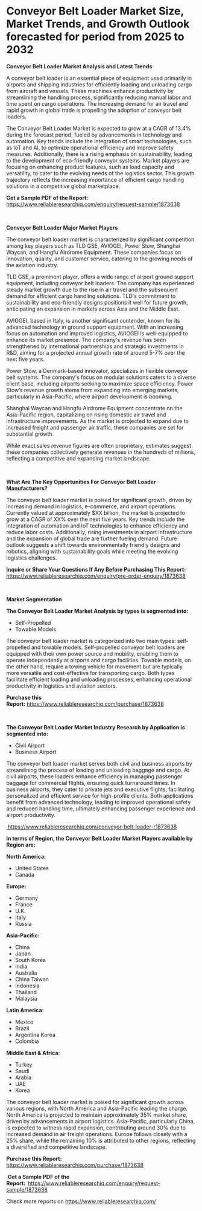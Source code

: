 <p><h1>Conveyor Belt Loader Market Size, Market Trends, and Growth Outlook forecasted for period from 2025 to 2032</h1></p><p><strong>Conveyor Belt Loader Market Analysis and Latest Trends</strong></p>
<p><p>A conveyor belt loader is an essential piece of equipment used primarily in airports and shipping industries for efficiently loading and unloading cargo from aircraft and vessels. These machines enhance productivity by streamlining the handling process, significantly reducing manual labor and time spent on cargo operations. The increasing demand for air travel and rapid growth in global trade is propelling the adoption of conveyor belt loaders.</p><p>The Conveyor Belt Loader Market is expected to grow at a CAGR of 13.4% during the forecast period, fueled by advancements in technology and automation. Key trends include the integration of smart technologies, such as IoT and AI, to optimize operational efficiency and improve safety measures. Additionally, there is a rising emphasis on sustainability, leading to the development of eco-friendly conveyor systems. Market players are focusing on enhancing product features, such as load capacity and versatility, to cater to the evolving needs of the logistics sector. This growth trajectory reflects the increasing importance of efficient cargo handling solutions in a competitive global marketplace.</p></p>
<p><strong>Get a Sample PDF of the Report:&nbsp;</strong> <a href="https://www.reliableresearchiq.com/enquiry/request-sample/1873638?utm_campaign=3308&utm_medium=2&utm_source=Github&utm_content=ia&utm_term=08042025&utm_id=conveyor-belt-loader">https://www.reliableresearchiq.com/enquiry/request-sample/1873638</a></p>
<p>&nbsp;</p>
<p><strong>Conveyor Belt Loader Major Market Players</strong></p>
<p><p>The conveyor belt loader market is characterized by significant competition among key players such as TLD GSE, AVIOGEI, Power Stow, Shanghai Waycan, and Hangfu Airdrome Equipment. These companies focus on innovation, quality, and customer service, catering to the growing needs of the aviation industry.</p><p>TLD GSE, a prominent player, offers a wide range of airport ground support equipment, including conveyor belt loaders. The company has experienced steady market growth due to the rise in air travel and the subsequent demand for efficient cargo handling solutions. TLD's commitment to sustainability and eco-friendly designs positions it well for future growth, anticipating an expansion in markets across Asia and the Middle East.</p><p>AVIOGEI, based in Italy, is another significant contender, known for its advanced technology in ground support equipment. With an increasing focus on automation and improved logistics, AVIOGEI is well-equipped to enhance its market presence. The company's revenue has been strengthened by international partnerships and strategic investments in R&D, aiming for a projected annual growth rate of around 5-7% over the next five years.</p><p>Power Stow, a Denmark-based innovator, specializes in flexible conveyor belt systems. The company's focus on modular solutions caters to a diverse client base, including airports seeking to maximize space efficiency. Power Stow’s revenue growth stems from expanding into emerging markets, particularly in Asia-Pacific, where airport development is booming.</p><p>Shanghai Waycan and Hangfu Airdrome Equipment concentrate on the Asia-Pacific region, capitalizing on rising domestic air travel and infrastructure improvements. As the market is projected to expand due to increased freight and passenger air traffic, these companies are set for substantial growth.</p><p>While exact sales revenue figures are often proprietary, estimates suggest these companies collectively generate revenues in the hundreds of millions, reflecting a competitive and expanding market landscape.</p></p>
<p>&nbsp;</p>
<p><strong>What Are The Key Opportunities For Conveyor Belt Loader Manufacturers?</strong></p>
<p><p>The conveyor belt loader market is poised for significant growth, driven by increasing demand in logistics, e-commerce, and airport operations. Currently valued at approximately $XX billion, the market is projected to grow at a CAGR of XX% over the next five years. Key trends include the integration of automation and IoT technologies to enhance efficiency and reduce labor costs. Additionally, rising investments in airport infrastructure and the expansion of global trade are further fueling demand. Future outlook suggests a shift towards environmentally friendly designs and robotics, aligning with sustainability goals while meeting the evolving logistics challenges.</p></p>
<p><strong>Inquire or Share Your Questions If Any Before Purchasing This Report:</strong> <a href="https://www.reliableresearchiq.com/enquiry/pre-order-enquiry/1873638?utm_campaign=3308&utm_medium=2&utm_source=Github&utm_content=ia&utm_term=08042025&utm_id=conveyor-belt-loader">https://www.reliableresearchiq.com/enquiry/pre-order-enquiry/1873638</a></p>
<p>&nbsp;</p>
<p><strong>Market Segmentation</strong></p>
<p><strong>The Conveyor Belt Loader Market Analysis by types is segmented into:</strong></p>
<p><ul><li>Self-Propelled</li><li>Towable Models</li></ul></p>
<p><p>The conveyor belt loader market is categorized into two main types: self-propelled and towable models. Self-propelled conveyor belt loaders are equipped with their own power source and mobility, enabling them to operate independently at airports and cargo facilities. Towable models, on the other hand, require a towing vehicle for movement but are typically more versatile and cost-effective for transporting cargo. Both types facilitate efficient loading and unloading processes, enhancing operational productivity in logistics and aviation sectors.</p></p>
<p><strong>Purchase this Report:&nbsp;</strong><a href="https://www.reliableresearchiq.com/purchase/1873638?utm_campaign=3308&utm_medium=2&utm_source=Github&utm_content=ia&utm_term=08042025&utm_id=conveyor-belt-loader">https://www.reliableresearchiq.com/purchase/1873638</a></p>
<p>&nbsp;</p>
<p><strong>The Conveyor Belt Loader Market Industry Research by Application is segmented into:</strong></p>
<p><ul><li>Civil Airport</li><li>Business Airport</li></ul></p>
<p><p>The conveyor belt loader market serves both civil and business airports by streamlining the process of loading and unloading baggage and cargo. At civil airports, these loaders enhance efficiency in managing passenger baggage for commercial flights, ensuring quick turnaround times. In business airports, they cater to private jets and executive flights, facilitating personalized and efficient service for high-profile clients. Both applications benefit from advanced technology, leading to improved operational safety and reduced handling time, ultimately enhancing passenger experience and airport productivity.</p></p>
<p><a href="https://www.reliableresearchiq.com/conveyor-belt-loader-r1873638?utm_campaign=3308&utm_medium=2&utm_source=Github&utm_content=ia&utm_term=08042025&utm_id=conveyor-belt-loader">&nbsp;https://www.reliableresearchiq.com/conveyor-belt-loader-r1873638</a></p>
<p><strong>In terms of Region, the Conveyor Belt Loader Market Players available by Region are:</strong></p>
<p>
    <p> <strong> North America: </strong>
        <ul>
            <li>United States</li>
            <li>Canada</li>
        </ul>
        </p> 
    <p> <strong> Europe: </strong>
        <ul>
            <li>Germany</li>
            <li>France</li>
            <li>U.K.</li>
            <li>Italy</li>
            <li>Russia</li>
        </ul>
        </p> 
    <p> <strong> Asia-Pacific: </strong>
        <ul>
            <li>China</li>
            <li>Japan</li>
            <li>South Korea</li>
            <li>India</li>
            <li>Australia</li>
            <li>China Taiwan</li>
            <li>Indonesia</li>
            <li>Thailand</li>
            <li>Malaysia</li>
        </ul>
        </p> 
    <p> <strong> Latin America: </strong>
        <ul>
            <li>Mexico</li>
            <li>Brazil</li>
            <li>Argentina Korea</li>
            <li>Colombia</li>
        </ul>
        </p> 
    <p> <strong> Middle East & Africa: </strong>
        <ul>
            <li>Turkey</li>
            <li>Saudi</li>
            <li>Arabia</li>
            <li>UAE</li>
            <li>Korea</li>
        </ul>
    </p>
    </p>
<p><p>The conveyor belt loader market is poised for significant growth across various regions, with North America and Asia-Pacific leading the charge. North America is projected to maintain approximately 35% market share, driven by advancements in airport logistics. Asia-Pacific, particularly China, is expected to witness rapid expansion, contributing around 30% due to increased demand in air freight operations. Europe follows closely with a 25% share, while the remaining 10% is attributed to other regions, reflecting a diversified and competitive landscape.</p></p>
<p><strong>Purchase this Report: </strong><a href="https://www.reliableresearchiq.com/purchase/1873638?utm_campaign=3308&utm_medium=2&utm_source=Github&utm_content=ia&utm_term=08042025&utm_id=conveyor-belt-loader">https://www.reliableresearchiq.com/purchase/1873638</a></p>
<p>&nbsp;<strong>Get a Sample PDF of the Report:&nbsp;&nbsp;</strong><a href="https://www.reliableresearchiq.com/enquiry/request-sample/1873638?utm_campaign=3308&utm_medium=2&utm_source=Github&utm_content=ia&utm_term=08042025&utm_id=conveyor-belt-loader">https://www.reliableresearchiq.com/enquiry/request-sample/1873638</a></p>
<p><strong></strong></p>
<p>Check more reports on <a href="https://www.reliableresearchiq.com/?utm_campaign=3308&utm_medium=2&utm_source=Github&utm_content=ia&utm_term=08042025&utm_id=conveyor-belt-loader">https://www.reliableresearchiq.com/</a></p>
